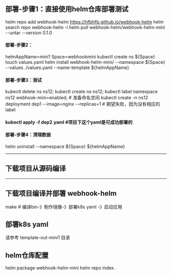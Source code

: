 
## 部署-步骤1：直接使用helm仓库部署测试
helm repo add webhook-helm https://hfbhfb.github.io/webhook-helm
helm search repo webhook-helm -l
helm pull webhook-helm/webhook-helm-mini  --untar --version 0.1.0

#### 部署-步骤2：
helmAppName=mini1
Space=webhookmini
kubectl create ns ${Space}
touch values.yaml
helm install webhook-helm-mini/ --namespace  ${Space} --values ./values.yaml --name-template ${helmAppName} 

#### 部署-步骤3：测试
kubectl delete ns ns12; kubectl create ns ns12; kubectl label namespace ns12 webhook-mini=enabled; # 准备命名空间
kubectl create -n ns12 deployment dep1 --image=nginx --replicas=1 # 期望失败，因为没有相应的label
#### kubectl apply -f dep2.yaml #项目下这个yaml是可成功部署的

#### 部署-步骤4：清理数据
helm uninstall --namespace  ${Space} ${helmAppName} 


---

## 下载项目从源码编译

---

## 下载项目编译并部署 webhook-helm
make # 编译bin-》制作镜像-》部署k8s yaml -》启动应用

## 部署k8s yaml 
请参考 template-out-mini1 目录

## helm仓库配置
helm package webhook-helm-mini
helm repo index .
